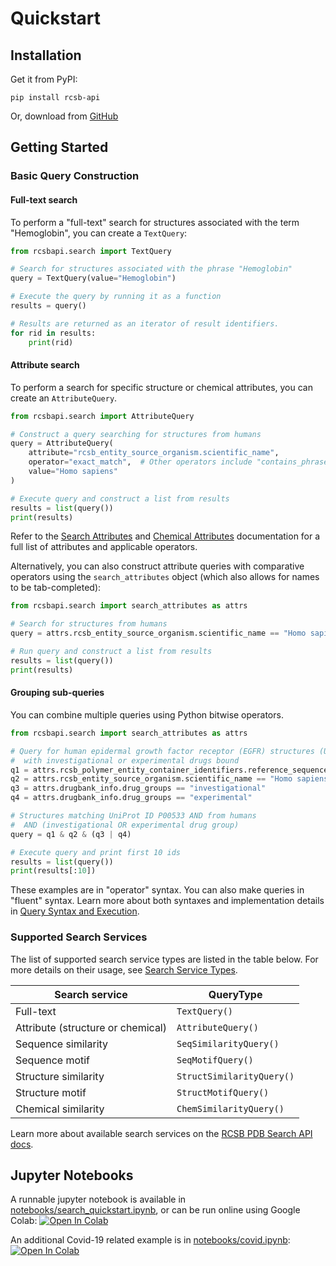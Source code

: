# Quickstart

## Installation

Get it from PyPI:

    pip install rcsb-api

Or, download from [GitHub](https://github.com/rcsb/py-rcsb-api)

## Getting Started
### Basic Query Construction

#### Full-text search
To perform a "full-text" search for structures associated with the term "Hemoglobin", you can create a `TextQuery`:

```python
from rcsbapi.search import TextQuery

# Search for structures associated with the phrase "Hemoglobin"
query = TextQuery(value="Hemoglobin")

# Execute the query by running it as a function
results = query()

# Results are returned as an iterator of result identifiers.
for rid in results:
    print(rid)
```

#### Attribute search
To perform a search for specific structure or chemical attributes, you can create an `AttributeQuery`.

```python
from rcsbapi.search import AttributeQuery

# Construct a query searching for structures from humans
query = AttributeQuery(
    attribute="rcsb_entity_source_organism.scientific_name",
    operator="exact_match",  # Other operators include "contains_phrase", "exists", and more
    value="Homo sapiens"
)

# Execute query and construct a list from results
results = list(query())
print(results)
```

Refer to the [Search Attributes](https://search.rcsb.org/structure-search-attributes.html) and [Chemical Attributes](https://search.rcsb.org/chemical-search-attributes.html) documentation for a full list of attributes and applicable operators.

Alternatively, you can also construct attribute queries with comparative operators using the `search_attributes` object (which also allows for names to be tab-completed):

```python
from rcsbapi.search import search_attributes as attrs

# Search for structures from humans
query = attrs.rcsb_entity_source_organism.scientific_name == "Homo sapiens"

# Run query and construct a list from results
results = list(query())
print(results)
```

#### Grouping sub-queries

You can combine multiple queries using Python bitwise operators. 

```python
from rcsbapi.search import search_attributes as attrs

# Query for human epidermal growth factor receptor (EGFR) structures (UniProt ID P00533)
#  with investigational or experimental drugs bound
q1 = attrs.rcsb_polymer_entity_container_identifiers.reference_sequence_identifiers.database_accession == "P00533"
q2 = attrs.rcsb_entity_source_organism.scientific_name == "Homo sapiens"
q3 = attrs.drugbank_info.drug_groups == "investigational"
q4 = attrs.drugbank_info.drug_groups == "experimental"

# Structures matching UniProt ID P00533 AND from humans
#  AND (investigational OR experimental drug group)
query = q1 & q2 & (q3 | q4)

# Execute query and print first 10 ids
results = list(query())
print(results[:10])
```

These examples are in "operator" syntax. You can also make queries in "fluent" syntax. Learn more about both syntaxes and implementation details in [Query Syntax and Execution](query_construction.md#query-syntax-and-execution).

### Supported Search Services
The list of supported search service types are listed in the table below. For more details on their usage, see [Search Service Types](query_construction.md#search-service-types).

|Search service                    |QueryType                 |
|----------------------------------|--------------------------|
|Full-text                         |`TextQuery()`             |
|Attribute (structure or chemical) |`AttributeQuery()`        |
|Sequence similarity               |`SeqSimilarityQuery()`         |
|Sequence motif                    |`SeqMotifQuery()`    |
|Structure similarity              |`StructSimilarityQuery()` |
|Structure motif                   |`StructMotifQuery()`      |
|Chemical similarity               |`ChemSimilarityQuery()`   |

Learn more about available search services on the [RCSB PDB Search API docs](https://search.rcsb.org/#search-services).

## Jupyter Notebooks
A runnable jupyter notebook is available in [notebooks/search_quickstart.ipynb](https://github.com/rcsb/py-rcsb-api/blob/master/notebooks/search_quickstart.ipynb), or can be run online using Google Colab:
<a href="https://colab.research.google.com/github/rcsb/py-rcsb-api/blob/master/notebooks/search_quickstart.ipynb" target="_parent"><img src="https://colab.research.google.com/assets/colab-badge.svg" alt="Open In Colab"/></a>

An additional Covid-19 related example is in [notebooks/covid.ipynb](https://github.com/rcsb/py-rcsb-api/blob/master/notebooks/covid.ipynb):
<a href="https://colab.research.google.com/github//rcsb/py-rcsb-api/blob/master/notebooks/covid.ipynb" target="_parent"><img src="https://colab.research.google.com/assets/colab-badge.svg" alt="Open In Colab"/></a>
